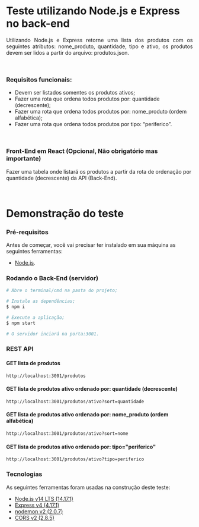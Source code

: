# Teste utilizando Node.js e Express no back-end

<p align="justify">Utilizando Node.js e Express retorne uma lista dos produtos com os seguintes
atributos: nome_produto, quantidade, tipo e ativo, os produtos devem ser lidos a
partir do arquivo: produtos.json.</p>
<br/>

### Requisitos funcionais:
- Devem ser listados somentes os produtos ativos;
- Fazer uma rota que ordena todos produtos por: quantidade (decrescente);
- Fazer uma rota que ordena todos produtos por: nome_produto (ordem alfabética);
- Fazer uma rota que ordena todos produtos por tipo: “periferico”.
<br/>

### Front-End em React (Opcional, Não obrigatório mas importante)

<p>Fazer uma tabela onde listará os produtos a partir da rota de ordenação por quantidade (decrescente) da API (Back-End).</p>
<br/>

# Demonstração do teste

### Pré-requisitos

Antes de começar, você vai precisar ter instalado em sua máquina as seguintes ferramentas:
- [Node.js](https://nodejs.org/en/).

### Rodando o Back-End (servidor)

```bash
# Abre o terminal/cmd na pasta do projeto;

# Instale as dependências;
$ npm i

# Execute a aplicação;
$ npm start

# O servidor inciará na porta:3001.
```
### REST API

#### GET lista de produtos
```
http://localhost:3001/produtos
```

#### GET lista de produtos ativo ordenado por: quantidade (decrescente)
```
http://localhost:3001/produtos/ativo?sort=quantidade
```

#### GET lista de produtos ativo ordenado por: nome_produto (ordem alfabética)
```
http://localhost:3001/produtos/ativo?sort=nome
```

#### GET lista de produtos ativo ordenado por: tipo="periferico"
```
http://localhost:3001/produtos/ativo?tipo=periferico
```

### Tecnologias

As seguintes ferramentas foram usadas na construção deste teste:

- [Node.js v14 LTS (14.17.1)](https://nodejs.org/en/)
- [Express v4 (4.17.1)](https://expressjs.com/)
- [nodemon v2 (2.0.7)](https://npmjs.com/package/nodemon)
- [CORS v2 (2.8.5)](https://expressjs.com/en/resources/middleware/cors.html)
